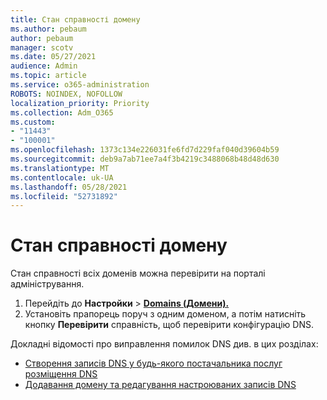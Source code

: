 ```yaml
---
title: Стан справності домену
ms.author: pebaum
author: pebaum
manager: scotv
ms.date: 05/27/2021
audience: Admin
ms.topic: article
ms.service: o365-administration
ROBOTS: NOINDEX, NOFOLLOW
localization_priority: Priority
ms.collection: Adm_O365
ms.custom:
- "11443"
- "100001"
ms.openlocfilehash: 1373c134e226031fe6fd7d229faf040d39604b59
ms.sourcegitcommit: deb9a7ab71ee7a4f3b4219c3488068b48d48d630
ms.translationtype: MT
ms.contentlocale: uk-UA
ms.lasthandoff: 05/28/2021
ms.locfileid: "52731892"
---
```

# <a name="domain-health-status"></a>Стан справності домену

Стан справності всіх доменів можна перевірити на порталі адміністрування.

1. Перейдіть до **Настройки**  >  [**Domains (Домени).**](https://portal.microsoft.com/Adminportal/Home?ref=/Domains)
1. Установіть прапорець поруч з одним доменом, а потім натисніть кнопку **Перевірити** справність, щоб перевірити конфігурацію DNS.

Докладні відомості про виправлення помилок DNS див. в цих розділах:

- [Створення записів DNS у будь-якого постачальника послуг розміщення DNS](/microsoft-365/admin/get-help-with-domains/create-dns-records-at-any-dns-hosting-provider)
- [Додавання домену та редагування настроюваних записів DNS](/microsoft-365/admin/setup/add-domain)